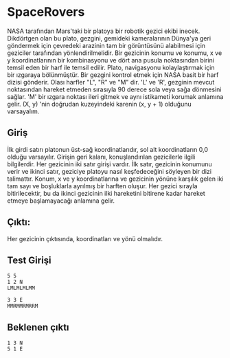 # SpaceRovers

NASA tarafından Mars'taki bir platoya bir robotik gezici ekibi inecek. Dikdörtgen olan bu plato, gezgini, gemideki kameralarının Dünya'ya geri göndermek için çevredeki arazinin tam bir görüntüsünü alabilmesi için geziciler tarafından yönlendirilmelidir. Bir gezicinin konumu ve konumu, x ve y koordinatlarının bir kombinasyonu ve dört ana pusula noktasından birini temsil eden bir harf ile temsil edilir. Plato, navigasyonu kolaylaştırmak için bir ızgaraya bölünmüştür.  Bir gezgini kontrol etmek için NASA basit bir harf dizisi gönderir. Olası harfler "L", "R" ve "M" dir. 'L' ve 'R', gezginin mevcut noktasından hareket etmeden sırasıyla 90 derece sola veya sağa dönmesini sağlar. 'M' bir ızgara noktası ileri gitmek ve aynı istikameti korumak anlamına gelir. (X, y) 'nin doğrudan kuzeyindeki karenin (x, y + 1) olduğunu varsayalım.

## Giriş

İlk girdi satırı platonun üst-sağ koordinatlarıdır, sol alt koordinatların 0,0 olduğu varsayılır. Girişin geri kalanı, konuşlandırılan gezicilerle ilgili bilgilerdir. Her gezicinin iki satır girişi vardır. İlk satır, gezicinin konumunu verir ve ikinci satır, geziciye platoyu nasıl keşfedeceğini söyleyen bir dizi talimattır. Konum, x ve y koordinatlarına ve gezicinin yönüne karşılık gelen iki tam sayı ve boşluklarla ayrılmış bir harften oluşur. Her gezici sırayla bitirilecektir, bu da ikinci gezicinin ilki hareketini bitirene kadar hareket etmeye başlamayacağı anlamına gelir.

## Çıktı:
Her gezicinin çıktısında, koordinatları ve yönü olmalıdır.

## Test Girişi
```
5 5
1 2 N
LMLMLMLMM

3 3 E
MMRMMRMRRM
```
## Beklenen çıktı
```
1 3 N
5 1 E
